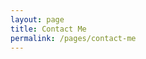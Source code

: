 ```yaml
---
layout: page
title: Contact Me
permalink: /pages/contact-me
---
```


<head>
    <!-- Include only necessary Bootstrap CSS for the form -->
    <style>
        #custom-contact-form .floating-label-form-group {
            position: relative;
            margin-bottom: 1.5em;
        }

        #custom-contact-form .floating-label-form-group input,
        #custom-contact-form .floating-label-form-group textarea {
            z-index: 1;
            position: relative;
            padding-right: 0;
            padding-left: 0;
            border-radius: 0;
            font-size: 1.5em;
            background: none;
            border: none;
            border-bottom: 1px solid #ddd;
            box-shadow: none !important;
            resize: none;
        }

        #custom-contact-form .floating-label-form-group label {
            position: absolute;
            top: 0;
            left: 0;
            display: block;
            width: 100%;
            margin: 0;
            padding: 7px 0;
            pointer-events: none;
            border: 1px solid transparent;
            border-radius: 3px;
            transition: all 0.2s ease;
        }

        #custom-contact-form .floating-label-form-group input:focus ~ label,
        #custom-contact-form .floating-label-form-group input:not(:focus):valid ~ label,
        #custom-contact-form .floating-label-form-group textarea:focus ~ label,
        #custom-contact-form .floating-label-form-group textarea:not(:focus):valid ~ label {
            top: -1.5em;
            font-size: 0.85em;
            color: #333;
        }

        #custom-contact-form .floating-label-form-group input:focus,
        #custom-contact-form .floating-label-form-group textarea:focus {
            border-bottom: 1px solid #555;
            outline: none;
        }

        #custom-contact-form .form-group {
            margin-bottom: 15px;
        }

        #custom-contact-form .btn {
            display: inline-block;
            padding: 6px 12px;
            margin-bottom: 0;
            font-size: 14px;
            font-weight: normal;
            line-height: 1.42857143;
            text-align: center;
            white-space: nowrap;
            vertical-align: middle;
            -ms-touch-action: manipulation;
                touch-action: manipulation;
            cursor: pointer;
            background-image: none;
            border: 1px solid transparent;
            border-radius: 4px;
            user-select: none;
        }

        #custom-contact-form .btn-default {
            color: #333;
            background-color: #fff;
            border-color: #ccc;
        }
    </style>
</head>

<body>
    <div id="contact">
        <h2>Get in Touch</h2>
        <p>Want to get in touch with me? Fill out the form below to send me a message and I will try to get back to you within 24 hours!</p>
        <div id="contact-form">
            <form id="custom-contact-form" action="https://formspree.io/f/xnqekkjk" method="POST" name="sentMessage" novalidate>
                <input type="hidden" name="_subject" value="Contact request from personal website" />
                <div class="row control-group">
                    <div class="form-group col-xs-12 floating-label-form-group controls">
                        <input type="text" class="form-control" placeholder="Name" id="name" name="name" required data-validation-required-message="Please enter your name.">
                        <p class="help-block text-danger"></p>
                    </div>
                </div>
                <div class="row control-group">
                    <div class="form-group col-xs-12 floating-label-form-group controls">
                        <input type="email" class="form-control" placeholder="Email Address" id="email" name="_replyto" required data-validation-required-message="Please enter your email address.">
                        <p class="help-block text-danger"></p>
                    </div>
                </div>
                <div class="row control-group">
                    <div class="form-group col-xs-12 floating-label-form-group controls">
                        <input type="tel" class="form-control" placeholder="Phone Number" id="phone" name="phone" required data-validation-required-message="Please enter your phone number.">
                        <p class="help-block text-danger"></p>
                    </div>
                </div>
                <div class="row control-group">
                    <div class="form-group col-xs-12 floating-label-form-group controls">
                        <textarea rows="5" class="form-control" placeholder="Message" id="message" name="message" required data-validation-required-message="Please enter a message."></textarea>
                        <p class="help-block text-danger"></p>
                    </div>
                </div>
                <br>
                <div id="success"></div>
                <div class="row">
                    <div class="form-group col-xs-12">
                        <button type="submit" class="btn btn-default">Send</button>
                    </div>
                </div>
            </form>
        </div>
    </div>

    <!-- Include jQuery and Bootstrap JavaScript -->
    <script src="https://ajax.googleapis.com/ajax/libs/jquery/3.5.1/jquery.min.js"></script>
    <script src="https://maxcdn.bootstrapcdn.com/bootstrap/3.4.1/js/bootstrap.min.js"></script>

    <!-- Custom JavaScript for floating labels -->
    <script>
        $(function() {
            $("body").on("input propertychange", ".floating-label-form-group", function(e) {
                $(this).toggleClass("floating-label-form-group-with-value", !!$(e.target).val());
            }).on("focus", ".floating-label-form-group", function() {
                $(this).addClass("floating-label-form-group-with-focus");
            }).on("blur", ".floating-label-form-group", function() {
                $(this).removeClass("floating-label-form-group-with-focus");
            });
        });
    </script>
</body>

